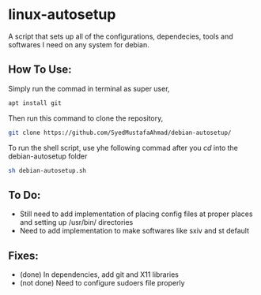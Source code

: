 # linux-autosetup
A script that sets up all of the configurations, dependecies, tools and softwares I need on any system for debian.

## How To Use:
Simply run the commad in terminal as super user,
```bash
apt install git
```
Then run this command to clone the repository,
```bash
git clone https://github.com/SyedMustafaAhmad/debian-autosetup/
```
To run the shell script, use yhe following commad after you *cd* into the debian-autosetup folder
```bash
sh debian-autosetup.sh
```

## To Do:
  - Still need to add implementation of placing config files at proper places and setting up /usr/bin/ directories
  - Need to add implementation to make softwares like sxiv and st default

## Fixes:
  - (done) In dependencies, add git and X11 libraries
  - (not done) Need to configure sudoers file properly
